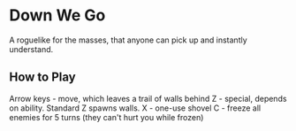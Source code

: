 # Down We Go
A roguelike for the masses, that anyone can pick up and instantly understand.

## How to Play
Arrow keys - move, which leaves a trail of walls behind
Z - special, depends on ability.
Standard Z spawns walls.
X - one-use shovel
C - freeze all enemies for 5 turns (they can't hurt you while frozen)
